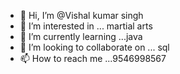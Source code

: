 - 👋 Hi, I’m @Vishal kumar singh
- 👀 I’m interested in ... martial arts
- 🌱 I’m currently learning ...java
- 💞️ I’m looking to collaborate on ... sql
- 📫 How to reach me ...9546998567

<!---
Vispa250197/Vispa250197 is a ✨ special ✨ repository because its `README.md` (this file) appears on your GitHub profile.
You can click the Preview link to take a look at your changes.
--->
